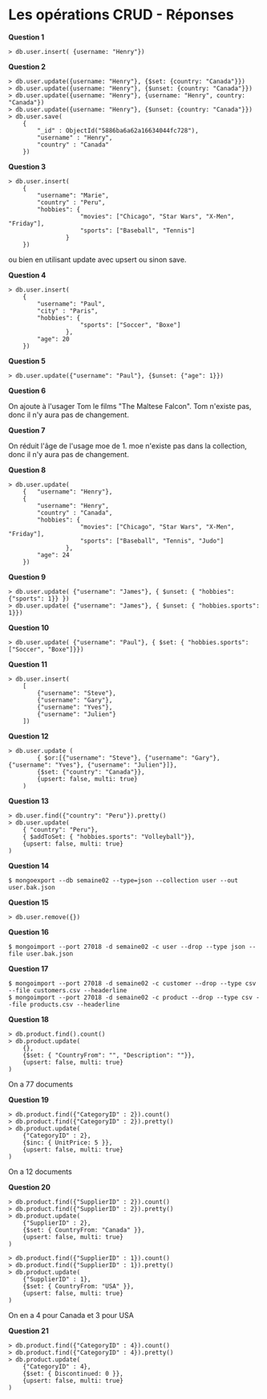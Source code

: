 # Les opérations CRUD - Réponses

__Question 1__ 
```
> db.user.insert( {username: "Henry"})
```

__Question 2__ 
```
> db.user.update({username: "Henry"}, {$set: {country: "Canada"}})
> db.user.update({username: "Henry"}, {$unset: {country: "Canada"}})
> db.user.update({username: "Henry"}, {username: "Henry", country: "Canada"})
> db.user.update({username: "Henry"}, {$unset: {country: "Canada"}})
> db.user.save(
	{
        "_id" : ObjectId("5886ba6a62a16634044fc728"),
        "username" : "Henry",
        "country" : "Canada"
	})
```

__Question 3__
```
> db.user.insert( 
	{
		"username": "Marie",
		"country" : "Peru",
		"hobbies": {
					"movies": ["Chicago", "Star Wars", "X-Men", "Friday"],
					"sports": ["Baseball", "Tennis"]
				}
	})
```
ou bien en utilisant update avec upsert ou sinon save.

__Question 4__
```
> db.user.insert(
	{
		"username": "Paul",
		"city" : "Paris",
		"hobbies": {
					"sports": ["Soccer", "Boxe"]
				},
		"age": 20
	})
```

__Question 5__
```
> db.user.update({"username": "Paul"}, {$unset: {"age": 1}})
```

__Question 6__

On ajoute à l'usager Tom le films "The Maltese Falcon". Tom n'existe pas, donc il n'y aura pas de changement.

__Question 7__ 

On réduit l'âge de l'usage moe de 1. moe n'existe pas dans la collection, donc il n'y aura pas de changement.

__Question 8__
```
> db.user.update(
	{	"username": "Henry"},
	{
		"username": "Henry",
		"country" : "Canada",
		"hobbies": {
					"movies": ["Chicago", "Star Wars", "X-Men", "Friday"],
					"sports": ["Baseball", "Tennis", "Judo"]
				},
		"age": 24
	})
```

__Question 9__
```
> db.user.update( {"username": "James"}, { $unset: { "hobbies":{"sports": 1}} })
> db.user.update( {"username": "James"}, { $unset: { "hobbies.sports": 1}})
```

__Question 10__
```
> db.user.update( {"username": "Paul"}, { $set: { "hobbies.sports": ["Soccer", "Boxe"]}})
```

__Question 11__
```
> db.user.insert(
	[
		{"username": "Steve"},
		{"username": "Gary"},
		{"username": "Yves"},
		{"username": "Julien"}
	])
```

__Question 12__
```
> db.user.update (
		{ $or:[{"username": "Steve"}, {"username": "Gary"}, {"username": "Yves"}, {"username": "Julien"}]},
		{$set: {"country": "Canada"}},
		{upsert: false, multi: true}
	)
```

__Question 13__
```
> db.user.find({"country": "Peru"}).pretty()
> db.user.update(
	{ "country": "Peru"}, 
	{ $addToSet: { "hobbies.sports": "Volleyball"}},
	{upsert: false, multi: true} 
)
```

__Question 14__
```
$ mongoexport --db semaine02 --type=json --collection user --out user.bak.json
```

__Question 15__
```
> db.user.remove({})
```

__Question 16__
```
$ mongoimport --port 27018 -d semaine02 -c user --drop --type json --file user.bak.json
```

__Question 17__
```
$ mongoimport --port 27018 -d semaine02 -c customer --drop --type csv --file customers.csv --headerline
$ mongoimport --port 27018 -d semaine02 -c product --drop --type csv --file products.csv --headerline
```

__Question 18__
```
> db.product.find().count()
> db.product.update(
    {},
    {$set: { "CountryFrom": "", "Description": ""}},
    {upsert: false, multi: true}
)
```
On a 77 documents

__Question 19__
```
> db.product.find({"CategoryID" : 2}).count()
> db.product.find({"CategoryID" : 2}).pretty()
> db.product.update(
    {"CategoryID" : 2},
    {$inc: { UnitPrice: 5 }},
    {upsert: false, multi: true}
)
```
On a 12 documents

__Question 20__
```
> db.product.find({"SupplierID" : 2}).count()
> db.product.find({"SupplierID" : 2}).pretty()
> db.product.update(
    {"SupplierID" : 2},
    {$set: { CountryFrom: "Canada" }},
    {upsert: false, multi: true}
)

> db.product.find({"SupplierID" : 1}).count()
> db.product.find({"SupplierID" : 1}).pretty()
> db.product.update(
    {"SupplierID" : 1},
    {$set: { CountryFrom: "USA" }},
    {upsert: false, multi: true}
)
```
On en a 4 pour Canada et 3 pour USA

__Question 21__
```
> db.product.find({"CategoryID" : 4}).count()
> db.product.find({"CategoryID" : 4}).pretty()
> db.product.update(
    {"CategoryID" : 4},
    {$set: { Discontinued: 0 }},
    {upsert: false, multi: true}
)
```
